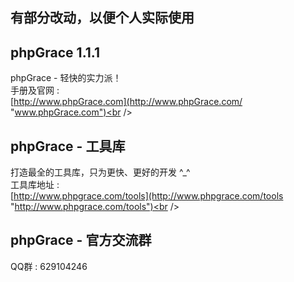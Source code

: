 ## 有部分改动，以便个人实际使用

## phpGrace 1.1.1
phpGrace - 轻快的实力派！<br />
手册及官网 : <br />
[http://www.phpGrace.com](http://www.phpGrace.com/ "www.phpGrace.com")<br /><br />

## phpGrace - 工具库
打造最全的工具库，只为更快、更好的开发 ^_^<br />
工具库地址 :<br />
[http://www.phpgrace.com/tools](http://www.phpgrace.com/tools "http://www.phpgrace.com/tools")<br /><br />

## phpGrace - 官方交流群
QQ群 : 629104246
